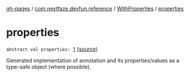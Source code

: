 [gh-pages](../../index.md) / [com.nextfaze.devfun.reference](../index.md) / [WithProperties](index.md) / [properties](./properties.md)

# properties

`abstract val properties: `[`T`](index.md#T) [(source)](https://github.com/NextFaze/dev-fun/tree/master/devfun-annotations/src/main/java/com/nextfaze/devfun/reference/ReferenceDefinitions.kt#L36)

Generated implementation of annotation and its properties/values as a type-safe object (where possible).

